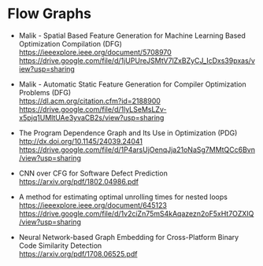 # Flow Graphs

* Malik - Spatial Based Feature Generation for Machine Learning Based Optimization Compilation (DFG) 
https://ieeexplore.ieee.org/document/5708970
https://drive.google.com/file/d/1jUPUreJSMtV7lZxBZyCJ_IcDxs39pxas/view?usp=sharing

* Malik - Automatic Static Feature Generation for Compiler Optimization Problems (DFG)  
https://dl.acm.org/citation.cfm?id=2188900  
https://drive.google.com/file/d/1lyLSeMsLZv-x5pjq1UMltUAe3yvaCB2s/view?usp=sharing

* The Program Dependence Graph and Its Use in Optimization (PDG)  
http://dx.doi.org/10.1145/24039.24041  
https://drive.google.com/file/d/1P4arsUjOenqJja21oNaSg7MMtQCc6Bvn/view?usp=sharing

* CNN over CFG for Software Defect Prediction  
https://arxiv.org/pdf/1802.04986.pdf

* A method for estimating optimal unrolling times for nested loops  
https://ieeexplore.ieee.org/document/645123  
https://drive.google.com/file/d/1v2ciZn75mS4kAqazezn2oF5xHt7OZXIQ/view?usp=sharing

* Neural Network-based Graph Embedding for Cross-Platform Binary Code Similarity Detection  
https://arxiv.org/pdf/1708.06525.pdf
